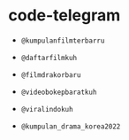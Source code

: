 # code-telegram
-  ```console  
   @kumpulanfilmterbarru
    ```
-  ```console  
   @daftarfilmkuh
    ```
-  ```console  
   @filmdrakorbaru
    ```
-  ```console  
   @videobokepbaratkuh
    ```
-  ```console  
   @viralindokuh
    ```
-  ```console  
   @kumpulan_drama_korea2022
    ```    
